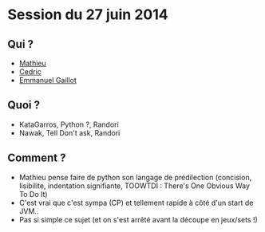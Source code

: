 # Session du 27 juin 2014

## Qui ?

* [Mathieu](http://github.com/magopian)
* [Cedric](http://github.com/cedricpineau)
* [Emmanuel Gaillot](http://github.com/egaillot)

## Quoi ?

* KataGarros, Python ?, Randori
* Nawak, Tell Don't ask, Randori

## Comment ?

* Mathieu pense faire de python son langage de prédilection (concision, lisibilite, indentation signifiante, TOOWTDI : There's One Obvious Way To Do It)
* C'est vrai que c'est sympa (CP) et tellement rapide à côté d'un start de JVM..
* Pas si simple ce sujet (et on s'est arrêté avant la découpe en jeux/sets !)

